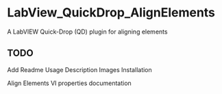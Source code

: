 # LabView_QuickDrop_AlignElements
A LabVIEW Quick-Drop (QD) plugin for aligning elements 


## TODO

Add Readme
Usage Description
Images
Installation

Align Elements VI properties documentation
